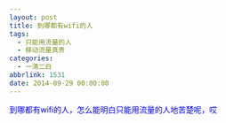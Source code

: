 ```yaml
---
layout: post
title: 到哪都有wifi的人
tags:
  - 只能用流量的人
  - 移动流量真贵
categories:
  - 一清二白
abbrlink: 1531
date: 2014-09-29 00:00:00
---
```


<!-- build time:Sat Jun 23 2018 12:05:15 GMT+0800 (中国标准时间) -->

<span style="color:#00f">到哪都有wifi的人，怎么能明白只能用流量的人地苦楚呢，哎</span>
<!-- rebuild by neat -->